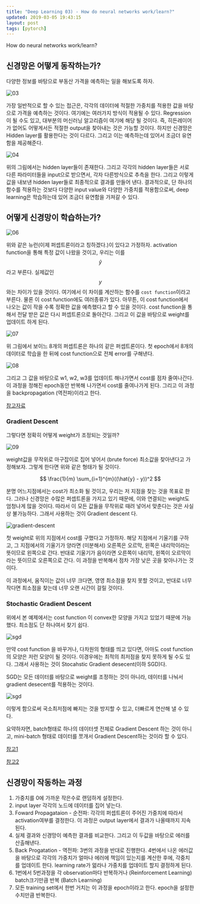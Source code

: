```yaml
---
title: "Deep Learning 03) - How do neural networks work/learn?"
updated: 2019-03-05 19:43:15
layout: post
tags: [pytorch]
---
```


How do neural networks work/learn?

## 신경망은 어떻게 동작하는가?

다양한 정보를 바탕으로 부동산 가격을 예측하는 일을 해보도록 하자.

![03](/images/2019/deep-learning/03.png)

가장 일반적으로 할 수 있는 접근은, 각각의 데이터에 적절한 가중치를 적용한 값을 바탕으로 가격을 예측하는 것이다. 여기에는 여러가지 방식이 적용될 수 있다. Regression이 될 수도 있고, 대부분의 머신러닝 알고리즘이 여기에 해당 될 것이다. 즉, 히든레이어가 없어도 어떻게서든 적절한 output을 찾아내는 것은 가능할 것이다. 
하지만 신경망은 Hidden layer를 활용한다는 것이 다르다. 그리고 이는 예측하는데 있어서 조금더 유연함을 제공해준다.

![04](/images/2019/deep-learning/04.png)

위의 그림에서는 hidden layer들이 존재한다. 그리고 각각의 hidden layer들은 서로 다른 파라미터들을 input으로 받으면서, 각자 다른방식으로 추측을 한다. 그리고 이렇게 값을 내보낸 hidden layer들로 최종적으로 결과를 만들어 낸다. 결과적으로, 단 하나의 함수를 적용하는 것보다 다양한 input value와 다양한 가중치를 적용함으로써, deep learning은 학습하는데 있어 조금더 유연함을 가져갈 수 있다.

## 어떻게 신경망이 학습하는가?

![06](/images/2019/deep-learning/06.png)

위와 같은 뉴런(이제 퍼셉트론이라고 칭하겠다.)이 있다고 가정하자. activation function을 통해 특정 값이 나왔을 것이고, 우리는 이를 $$\hat{y}$$라고 부른다. 실제값인 $$y$$와는 차이가 있을 것이다. 여기에서 이 차이를 계산하는 함수를 `cost function`이라고 부른다. 물론 이 cost function에도 여러종류가 있다. 아무튼, 이 cost function에서 나오는 값이 작을 수록 정확한 값을 예측했다고 할 수 있을 것이다. cost function을 통해서 전달 받은 값은 다시 퍼셉트론으로 돌아간다. 그리고 이 값을 바탕으로 weight를 업데이트 하게 된다. 

![07](/images/2019/deep-learning/07.png)

위 그림에서 보이느 8개의 퍼셉트론은 하나의 같은 퍼셉트론이다. 첫 epoch에서 8개의 데이터로 학습을 한 뒤에 cost function으로 전체 error를 구해낸다.

![08](/images/2019/deep-learning/08.png)

그리고 그 값을 바탕으로 w1, w2, w3를 업데이트 해나가면서 cost를 점차 줄여나간다. 이 과정을 정해진 epoch동안 반복해 나가면서 cost를 줄여나가게 된다. 그리고 이 과정을 backpropagation (역전파)이라고 한다. 

[참고자료](https://stats.stackexchange.com/questions/154879/a-list-of-cost-functions-used-in-neural-networks-alongside-applications)

### Gradient Descent 

그렇다면 정확히 어떻게 weight가 조정되는 것일까?

![09](/images/2019/deep-learning/09.png)

weight값을 무작위로 마구잡이로 집어 넣어서 (brute force) 최소값을 찾아낸다고 가정해보자. 그렇게 한다면 위와 같은 형태가 될 것이다. 

$$ \frac{1}{m} \sum_{i=1}^{m}((\hat{y} - y))^2 $$

분명 어느지점에서는 cost가 최소화 될 것이고, 우리는 저 지점을 찾는 것을 목표로 한다. 그러나 신경망은 수많은 퍼셉트론을 가지고 있기 때문에, 이와 연결되는 weight도 엄청나게 많을 것이다. 따라서 이 모든 값들을 무작위로 때려 넣어서 맞춘다는 것은 사실상 불가능하다. 그래서 사용하는 것이 Gradient descent 다.

![gradient-descent](https://cdn-images-1.medium.com/max/1600/0*rBQI7uBhBKE8KT-X.png)

첫 weight로 위의 지점에서 cost를 구했다고 가정하자. 해당 지점에서 기울기를 구하고, 그 지점에서의 기울기가 양라면 (미분해서) 오른쪽은 오르막, 왼쪽은 내리막이라는 뜻이므로 왼쪽으로 간다. 반대로 기울기가 음이라면 오른쪽이 내리막, 왼쪽이 오르막이라는 뜻이므로 오른쪽으로 간다. 이 과정을 반복해서 점차 가장 낮은 곳을 찾아나가는 것이다.

이 과정에서, 움직이는 값이 너무 크다면, 영영 최소점을 찾지 못할 것이고, 반대로 너무 작다면 최소점을 찾는데 너무 오랜 시간이 걸릴 것이다.

### Stochastic Gradient Descent

위에서 본 예제에서는 cost function 이 convex한 모양을 가지고 있었기 때문에 가능했다. 최소점도 단 하나여서 찾기 쉽다.

![sgd](https://davidmatablog.files.wordpress.com/2017/08/multidmensional.png?w=1000)

만약 cost function 을 바꾸거나, 다차원의 형태를 띄고 있다면, 아마도 cost function의 모양은 저런 모양이 될 것이다. 이경우에는 최적의 최저점을 찾지 못하게 될 수도 있다. 그래서 사용하는 것이 Stocahstic Gradient desecent(이하 SGD)다. 

SGD는 모든 데이터를 바탕으로 weight를 조정하는 것이 아니라, 데이터를 나눠서 gradient desecent를 적용하는 것이다.

![sgd](https://t1.daumcdn.net/cfile/tistory/999EA83359D86B6B0B)

이렇게 함으로써 국소최저점에 빠지는 것을 방지할 수 있고, 더빠르게 연산해 낼 수 있다. 

요약하자면, batch형태로 하나의 데이터셋 전체로 Gradient Descent 하는 것이 아니고, mini-batch 형태로 데이터를 쪼개서 Gradient Descent하는 것이라 할 수 있다.

[참고1](http://iamtrask.github.io/2015/07/27/python-network-part2/)

[참고2](http://neuralnetworksanddeeplearning.com/chap2.html)

## 신경망이 작동하는 과정

1. 가중치를 0에 가까운 작은수로 랜덤하게 설정한다.
2. input layer 각각의 노드에 데이터를 집어 넣는다.
3. Foward Propagataion - 순전파: 각각의 퍼셉트론이 주어진 가중치에 따라서 activation여부를 결정한다. 이 과정은 output layer에서 결과가 나올때까지 지속된다.
4. 실제 결과와 신경망이 예측한 결과를 비교한다. 그리고 이 두값을 바탕으로 에러를 산출해낸다.
5. Back Progatation - 역전파: 3번의 과정을 반대로 진행한다. 4번에서 나온 에러값을 바탕으로 각각의 가중치가 얼마나 에러에 책임이 있는지를 계산한 후에, 각중치를 업데이트 한다. learning rate가 얾라나 가중치를 업데이트 할지 결정하게 된다.
6. 1번에서 5번과정을 각 observation마다 반복하거나 (Reinforcement Learning) batch크기만큼 반복 (Batch Learning)
7. 모든 training set에서 한번 거치는 이 과정을 epoch이라고 한다. epoch을 설정한 수치만큼 반복한다.
